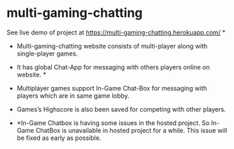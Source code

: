 # multi-gaming-chatting

See live demo of project at 
https://multi-gaming-chatting.herokuapp.com/ *

- Multi-gaming-chatting website consists of multi-player along with single-player games.
- It has global Chat-App for messaging with others players online on website. *
- Multiplayer games support In-Game Chat-Box for messaging with players which are in same game lobby.
- Games’s Highscore is also been saved for competing with other players.

- *In-Game Chatbox is having some issues in the hosted project. So In-Game ChatBox is unavailable in hosted project for a while.
This issue will be fixed as early as possible.
